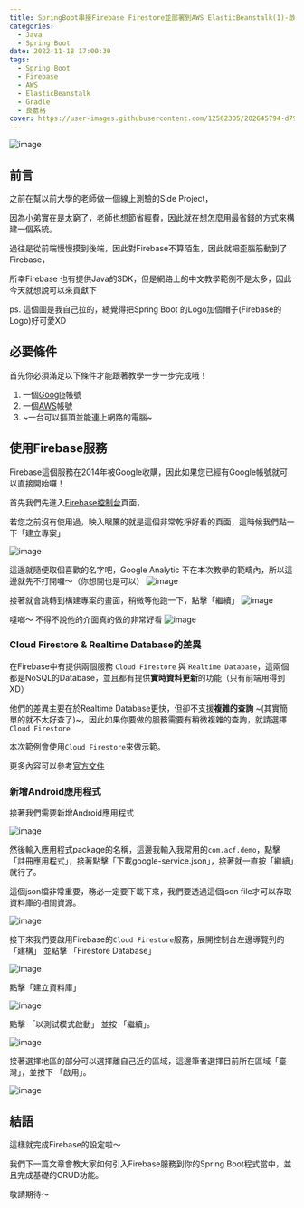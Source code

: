 ```yaml
---
title: SpringBoot串接Firebase Firestore並部署到AWS ElasticBeanstalk(1)-啟用Firebase服務
categories:
  - Java
  - Spring Boot
date: 2022-11-18 17:00:30
tags:
  - Spring Boot
  - Firebase
  - AWS
  - ElasticBeanstalk
  - Gradle
  - 良葛格
cover: https://user-images.githubusercontent.com/12562305/202645794-d7922c72-a3e7-42b3-af16-1066432d709c.png
---
```

![image](https://user-images.githubusercontent.com/12562305/202645794-d7922c72-a3e7-42b3-af16-1066432d709c.png)

## 前言

之前在幫以前大學的老師做一個線上測驗的Side Project，

因為小弟實在是太窮了，老師也想節省經費，因此就在想怎麼用最省錢的方式來構建一個系統。

過往是從前端慢慢摸到後端，因此對Firebase不算陌生，因此就把歪腦筋動到了Firebase，

所幸Firebase 也有提供Java的SDK，但是網路上的中文教學範例不是太多，因此今天就想說可以來貢獻下

ps. 這個圖是我自己拉的，總覺得把Spring Boot 的Logo加個帽子(Firebase的Logo)好可愛XD

## 必要條件

首先你必須滿足以下條件才能跟著教學一步一步完成哦！

1. 一個[Google](https://www.google.com.tw/)帳號
2. 一個[AWS](https://aws.amazon.com/tw/)帳號
3. ~一台可以摳頂並能連上網路的電腦~

## 使用Firebase服務

Firebase這個服務在2014年被Google收購，因此如果您已經有Google帳號就可以直接開始囉！

首先我們先進入[Firebase控制台](https://console.firebase.google.com/)頁面，

若您之前沒有使用過，映入眼簾的就是這個非常乾淨好看的頁面，這時候我們點一下「建立專案」

![image](https://user-images.githubusercontent.com/12562305/202651854-45006d52-c02f-4a84-9693-b032a6a47b98.png)

這邊就隨便取個喜歡的名字吧，Google Analytic 不在本次教學的範疇內，所以這邊就先不打開囉～（你想開也是可以）
![image](https://user-images.githubusercontent.com/12562305/202650215-56d48686-e2ad-431b-b7e5-534c7906d47d.png)

接著就會跳轉到構建專案的畫面，稍微等他跑一下，點擊「繼續」
![image](https://user-images.githubusercontent.com/12562305/202650626-5315ad7c-1299-4d5c-8e7d-6aac07443e04.png)

噠啷～ 不得不說他的介面真的做的非常好看
![image](https://user-images.githubusercontent.com/12562305/202650903-80bea411-738a-451a-af1a-9f2a98fe68b2.png)

### Cloud Firestore & Realtime Database的差異

在Firebase中有提供兩個服務 `Cloud Firestore` 與 `Realtime Database`，這兩個都是NoSQL的Database，並且都有提供**實時資料更新**的功能（只有前端用得到XD）

他們的差異主要在於Realtime Database更快，但卻不支援**複雜的查詢** ~(其實簡單的就不太好查了)~，因此如果你要做的服務需要有稍微複雜的查詢，就請選擇`Cloud Firestore`

本次範例會使用`Cloud Firestore`來做示範。

更多內容可以參考[官方文件](https://firebase.google.com/docs/database/rtdb-vs-firestore)

### 新增Android應用程式

接著我們需要新增Android應用程式

![image](https://user-images.githubusercontent.com/12562305/202658071-24428168-8ade-449a-a708-fb51167dca48.png)

然後輸入應用程式package的名稱，這邊我輸入我常用的`com.acf.demo`，點擊「註冊應用程式」，接著點擊「下載google-service.json」，接著就一直按「繼續」就行了。

這個json檔非常重要，務必一定要下載下來，我們要透過這個json file才可以存取資料庫的相關資源。

![image](https://user-images.githubusercontent.com/12562305/202659161-b5910968-0f34-4959-93a5-7ed4e7a33540.png)

接下來我們要啟用Firebase的`Cloud Firestore`服務，展開控制台左邊導覽列的 「建構」 並點擊 「Firestore Database」

![image](https://user-images.githubusercontent.com/12562305/202661200-bac34b90-d3bb-48d1-bf04-e10e0369f736.png)

點擊「建立資料庫」

![image](https://user-images.githubusercontent.com/12562305/202660710-41aedfec-6642-4400-88de-bb1d7685f717.png)

點擊 「以測試模式啟動」 並按 「繼續」。

![image](https://user-images.githubusercontent.com/12562305/202661438-09ce6653-1569-4a53-988b-84b77a18c4a5.png)

接著選擇地區的部分可以選擇離自己近的區域，這邊筆者選擇目前所在區域「臺灣」，並按下 「啟用」。

![image](https://user-images.githubusercontent.com/12562305/202661777-21ce169e-729f-4226-a185-3281e640282b.png)

## 結語

這樣就完成Firebase的設定啦～

我們下一篇文章會教大家如何引入Firebase服務到你的Spring Boot程式當中，並且完成基礎的CRUD功能。

敬請期待～

